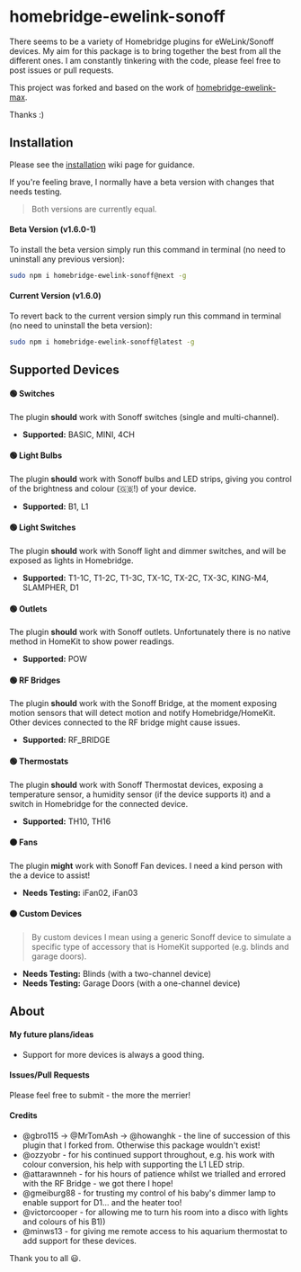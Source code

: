 # homebridge-ewelink-sonoff
There seems to be a variety of Homebridge plugins for eWeLink/Sonoff devices. My aim for this package is to bring together the best from all the different ones. I am constantly tinkering with the code, please feel free to post issues or pull requests.

This project was forked and based on the work of [homebridge-ewelink-max](https://github.com/howanghk/homebridge-ewelink).

Thanks :)
## Installation
Please see the [installation](https://github.com/thepotterfamily/homebridge-ewelink-sonoff/wiki/Installation) wiki page for guidance.

If you're feeling brave, I normally have a beta version with changes that needs testing.
> Both versions are currently equal.
#### Beta Version (v1.6.0-1)
To install the beta version simply run this command in terminal (no need to uninstall any previous version):
```bash
sudo npm i homebridge-ewelink-sonoff@next -g
```
#### Current Version (v1.6.0)
To revert back to the current version simply run this command in terminal (no need to uninstall the beta version):
```bash
sudo npm i homebridge-ewelink-sonoff@latest -g
```

## Supported Devices
#### 🟢 Switches
The plugin **should** work with Sonoff switches (single and multi-channel).
- **Supported:** BASIC, MINI, 4CH
#### 🟢 Light Bulbs
The plugin **should** work with Sonoff bulbs and LED strips, giving you control of the brightness and colour (🇬🇧!) of your device.
- **Supported:** B1, L1
#### 🟢 Light Switches
The plugin **should** work with Sonoff light and dimmer switches, and will be exposed as lights in Homebridge.
- **Supported:** T1-1C, T1-2C, T1-3C, TX-1C, TX-2C, TX-3C, KING-M4, SLAMPHER, D1
#### 🟢 Outlets
The plugin **should** work with Sonoff outlets. Unfortunately there is no native method in HomeKit to show power readings.
- **Supported:** POW
#### 🟢 RF Bridges
The plugin **should** work with the Sonoff Bridge, at the moment exposing motion sensors that will detect motion and notify Homebridge/HomeKit. Other devices connected to the RF bridge might cause issues.
- **Supported:** RF_BRIDGE
#### 🟢 Thermostats
The plugin **should** work with Sonoff Thermostat devices, exposing a temperature sensor, a humidity sensor (if the device supports it) and a switch in Homebridge for the connected device.
- **Supported:** TH10, TH16
#### 🟠 Fans
The plugin **might** work with Sonoff Fan devices. I need a kind person with the a device to assist!
- **Needs Testing:** iFan02, iFan03
#### 🟠 Custom Devices
> By custom devices I mean using a generic Sonoff device to simulate a specific type of accessory that is HomeKit supported (e.g. blinds and garage doors).
- **Needs Testing:** Blinds (with a two-channel device)
- **Needs Testing:** Garage Doors (with a one-channel device)
## About
#### My future plans/ideas
- Support for more devices is always a good thing.
#### Issues/Pull Requests
Please feel free to submit - the more the merrier!
#### Credits
- @gbro115 → @MrTomAsh → @howanghk - the line of succession of this plugin that I forked from. Otherwise this package wouldn't exist!
- @ozzyobr - for his continued support throughout, e.g. his work with colour conversion, his help with supporting the L1 LED strip.
- @attarawnneh - for his hours of patience whilst we trialled and errored with the RF Bridge - we got there I hope!
- @gmeiburg88 - for trusting my control of his baby's dimmer lamp to enable support for D1... and the heater too!
- @victorcooper - for allowing me to turn his room into a disco with lights and colours of his B1))
- @minws13 - for giving me remote access to his aquarium thermostat to add support for these devices.

Thank you to all 😃.
